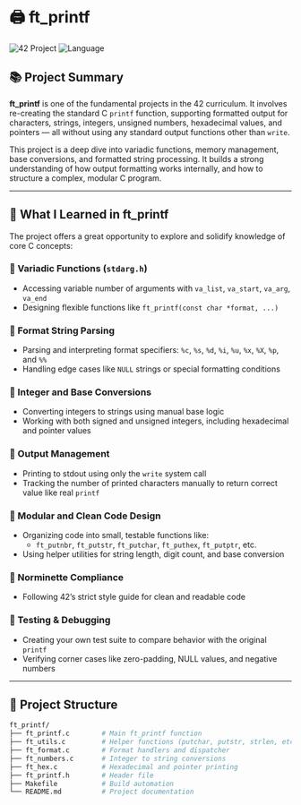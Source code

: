 # 🖨️ ft_printf

![42 Project](https://img.shields.io/badge/42%20Network-ft__printf-blue?style=for-the-badge)
![Language](https://img.shields.io/badge/Language-C-blue?style=for-the-badge)

## 📚 Project Summary

**ft_printf** is one of the fundamental projects in the 42 curriculum. It involves re-creating the standard C `printf` function, supporting formatted output for characters, strings, integers, unsigned numbers, hexadecimal values, and pointers — all without using any standard output functions other than `write`.

This project is a deep dive into variadic functions, memory management, base conversions, and formatted string processing. It builds a strong understanding of how output formatting works internally, and how to structure a complex, modular C program.

---

## 🧠 What I Learned in ft_printf

The project offers a great opportunity to explore and solidify knowledge of core C concepts:

### 🔹 Variadic Functions (`stdarg.h`)
- Accessing variable number of arguments with `va_list`, `va_start`, `va_arg`, `va_end`
- Designing flexible functions like `ft_printf(const char *format, ...)`

### 🔹 Format String Parsing
- Parsing and interpreting format specifiers: `%c`, `%s`, `%d`, `%i`, `%u`, `%x`, `%X`, `%p`, and `%%`
- Handling edge cases like `NULL` strings or special formatting conditions

### 🔹 Integer and Base Conversions
- Converting integers to strings using manual base logic
- Working with both signed and unsigned integers, including hexadecimal and pointer values

### 🔹 Output Management
- Printing to stdout using only the `write` system call
- Tracking the number of printed characters manually to return correct value like real `printf`

### 🔹 Modular and Clean Code Design
- Organizing code into small, testable functions like:
  - `ft_putnbr`, `ft_putstr`, `ft_putchar`, `ft_puthex`, `ft_putptr`, etc.
- Using helper utilities for string length, digit count, and base conversion

### 🔹 Norminette Compliance
- Following 42’s strict style guide for clean and readable code

### 🔹 Testing & Debugging
- Creating your own test suite to compare behavior with the original `printf`
- Verifying corner cases like zero-padding, NULL values, and negative numbers

---

## 📁 Project Structure

```bash
ft_printf/
├── ft_printf.c        # Main ft_printf function
├── ft_utils.c         # Helper functions (putchar, putstr, strlen, etc.)
├── ft_format.c        # Format handlers and dispatcher
├── ft_numbers.c       # Integer to string conversions
├── ft_hex.c           # Hexadecimal and pointer printing
├── ft_printf.h        # Header file
├── Makefile           # Build automation
└── README.md          # Project documentation
